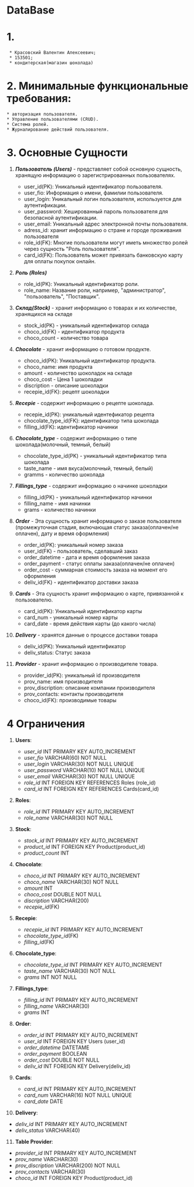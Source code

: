 # DataBase
# 1. 
     * Красовский Валентин Алексеевич;
     * 153501;
     * кондитерская(магазин шоколада)
     
# 2. Минимальные функциональные требования:
    * aвторизация пользователя.
    * Управление пользователями (CRUD).
    * Система ролей.
    * Журналирование действий пользователя.
    
# 3. Основные Сущности

1. ***Пользователь (Users)*** - представляет собой основную сущность, хранящую информацию о зарегистрированных пользователях.
    - user_id(PK): Уникальный идентификатор пользователя.
    - user_fio: Информация о имени, фамилии пользователя.
    - user_login: Уникальный логин пользователя, используется для аутентификации.
    - user_password: Хешированный пароль пользователя для безопасной аутентификации.
    - user_email: Уникальный адрес электронной почты пользователя.
    - adress_id: хранит информацию о стране и городе проживания пользователя
    - role_id(FK): Многие пользователи могут иметь множество ролей через сущность "Роль пользователя". 
    - card_id(FK): Пользователь может привязать банковскую карту для оплаты покупок онлайн. 
       
2. ***Роль (Roles)***
    - role_id(PK): Уникальный идентификатор роли.
    - role_name: Название роли, например, "администратор", "пользователь", "Поставщик".
      
3. ***Склад(Stock)*** - хранит информацию о товарах и их количестве, хранящихся на складе
   - stock_id(PK) - уникальный идентификатор склада
   - choco_id(FK) - идентификатор продукта
   - choco_count - количество товара
      
4. ***Chocolate*** - хранит информацию о готовом продукте.
    - choco_id(PK): Уникальный идентификатор продукта.
    - choco_name: имя продукта
    - amount - количество шоколадок на складе 
    - choco_cost - Цена 1 шоколадки
    - discription - описание шоколадки
    - recepie_id(FK): рецепт шоколадки
      
5. ***Recepie*** - содержит информацию о рецепте шоколада.
    - recepie_id(PK): уникальный идентефикатор рецепта
    - chocolate_type_id(FK): идентификатор типа шоколада
    - filling_id(FK): идентификатор начинки
      
6. ***Chocolate_type*** - содержит информацию о типе шоколада(молочный, темный, белый)
    - chocolate_type_id(PK) - уникальный идентификатор типа шоколада
    - taste_name - имя вкуса(молочный, темный, белый)
    - gramms - количество шоколада 
  
7. ***Fillings_type*** - содержит информацию о начинке шоколадки
    - filling_id(PK) - уникальный идентификатор начинки
    - filling_name - имя начинки
    - grams - количество начинки 
              
8. ***Order*** - Эта сущность хранит информацию о заказе пользователя (промежуточная стадия, включающая статус заказа(оплачен/не оплачен), дату и время оформления)
    - order_id(PK): уникальный номер заказа
    - user_id(FK) - пользователь, сделавший заказ
    - order_datetime - дата и время оформления заказа
    - order_payment - статус оплаты заказа(оплачен/не оплачен)
    - order_cost - суммарная стоимость заказа на момент его оформления
    - deliv_id(FK) - идентификатор доставки заказа
        
9. ***Cards*** - Эта сущность хранит информацию о карте, привязанной к пользователю.
    - card_id(PK): Уникальный идентификатор карты
    - card_num - уникальный номер карты
    - card_date - время действия карты (до какого числа)

10. ***Delivery*** - хранятся данные о процессе доставки товара 
    - deliv_id(PK): Уникальный идентификатор
    - deliv_status: Статус заказа 
      
11. ***Provider*** - хранит информацию о производителе товара.
    - provider_id(PK): уникальный id производителя
    - prov_name: имя производителя
    - prov_discription: описание компании производителя
    - prov_contacts: контакты производителя
    - choco_id(FK): производимые товары
      
# 4 Ограничения

1. **Users**:
   - *user_id* INT PRIMARY KEY AUTO_INCREMENT
   - *user_fio* VARCHAR(60) NOT NULL
   - *user_login* VARCHAR(30) NOT NULL UNIQUE
   - *user_password* VARCHAR(10) NOT NULL UNIQUE
   - *user_email* VARCHAR(30) NOT NULL UNIQUE
   - *role_id* INT FOREIGN KEY REFERENCES Roles (role_id)
   - *card_id* INT FOREIGN KEY REFERENCES Cards(card_id)
     
2. **Roles**:
   - *role_id* INT PRIMARY KEY AUTO_INCREMENT
   - *role_name* VARCHAR(30) NOT NULL
     
3. **Stock**:
   - *stock_id* INT PRIMARY KEY AUTO_INCREMENT
   - *product_id* INT FOREIGN KEY Product(product_id)
   - *product_count* INT
     
4. **Chocolate**:
   - *choco_id* INT PRIMARY KEY AUTO_INCREMENT
   - *choco_name* VARCHAR(30) NOT NULL
   - *amount* INT
   - *choco_cost* DOUBLE NOT NULL
   - *discription* VARCHAR(200)
   - *recepie_id*(FK)
   
5. **Recepie**:
    - *recepie_id* INT PRIMARY KEY AUTO_INCREMENT
    - *chocolate_type_id*(FK)
    - *filling_id*(FK)

6. **Chocolate_type**:
    - *chocolate_type_id* INT PRIMARY KEY AUTO_INCREMENT
    - *taste_name* VARCHAR(30) NOT NULL
    - *grams* INT NOT NULL
    
7. **Fillings_type**:
    - *filling_id* INT PRIMARY KEY AUTO_INCREMENT
    - *filling_name* VARCHAR(30) 
    - *grams* INT 
     
8. **Order**:
   - *order_id* INT PRIMARY KEY AUTO_INCREMENT
   - *user_id* INT FOREIGN KEY Users (user_id)
   - *order_datetime* DATETAME 
   - *order_payment* BOOLEAN
   - *order_cost* DOUBLE NOT NULL
   - *deliv_id* INT FOREIGN KEY Delivery(deliv_id)
     
9. **Cards**:
   - *card_id* INT PRIMARY KEY AUTO_INCREMENT
   - *card_num* VARCHAR(16) NOT NULL UNIQUE
   - *card_date* DATE
     
10. **Delivery**:
   - *deliv_id* INT PRIMARY KEY AUTO_INCREMENT
   - *deliv_status* VARCHAR(40)
  
11. **Table Provider**:
   - *provider_id* INT PRIMARY KEY AUTO_INCREMENT
   - *prov_name* VARCHAR(30)
   - *prov_discription* VARCHAR(200) NOT NULL
   - *prov_contacts* VARCHAR(30)
   - *choco_id* INT FOREIGN KEY Product(product_id)
